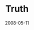 ---
layout: message
category: message
series: "RIQ"
title: "Truth"
date: 2008-05-11
audio-description: "Chuck Mingo discusses how to give and receive truth in our relationships."
audio: "http://s3.amazonaws.com/crossroadsaudiomessages/RIQ_01_05-11-08_Mingo_webaudio.mp3"
audio-title: "RIQ&#58; Truth"
audio-duration: "41:06"
video-description: "Chuck Mingo discusses how to give and receive truth in our relationships."
video-title: "RIQ&#58; Truth"
video: "http://s3.amazonaws.com/crossroadsvideomessages/RIQ1.mp4"
video-poster: "https://www.crossroads.net/uploadedfiles/RIQ1-still.jpg"
notes-description: "Learning to give and receive truth. "
notes: "http://www.crossroads.net/players/media/hq/SN.05.11-12.08.pdf "
notes-title: "RIQ&#58; Truth"
program-description: "Program from May 11-12, 2008."
program: "http://www.crossroads.net/players/media/hq/0510_11Program.pdf"
program-title: "RIQ: Truth"
---